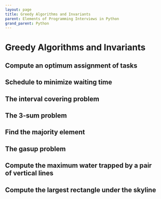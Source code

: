```yaml
---
layout: page
title: Greedy Algorithms and Invariants
parent: Elements of Programming Interviews in Python
grand_parent: Python
---
```


# Greedy Algorithms and Invariants

## Compute an optimum assignment of tasks
## Schedule to minimize waiting time
## The interval covering problem
## The 3-sum problem
## Find the majority element
## The gasup problem
## Compute the maximum water trapped by a pair of vertical lines
## Compute the largest rectangle under the skyline
